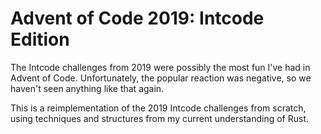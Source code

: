 # Advent of Code 2019: Intcode Edition

The Intcode challenges from 2019 were possibly the most fun I've had in Advent of Code. Unfortunately, the popular reaction was negative, so we haven't seen anything like that again.

This is a reimplementation of the 2019 Intcode challenges from scratch, using techniques and structures from my current understanding of Rust.
